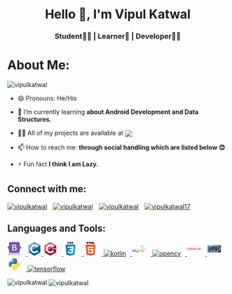 
<h1 align="center">Hello 👋, I'm Vipul Katwal</h1>
<h3 align="center">Student👨‍🎓 | Learner🚀 | Developer👨‍💻</h3>

<h1 align="Left">About Me:</h1>

<p align="left"> <img src="https://komarev.com/ghpvc/?username=vipulkatwal&label=Profile%20views&color=0e75b6&style=flat" alt="vipulkatwal" /> </p>

- 😄 Pronouns: He/His

- 🌱 I’m currently learning **about Android Development and Data Structures.**

- 👨‍💻 All of my projects are available at <a href="https://github.com/VipulKatwal"  target="blank"><img align="center"><img align="Center" src="https://img.icons8.com/plasticine/40/000000/github.png"/></a>

- 📫 How to reach me: **through social handling which are listed below 😊**

- ⚡ Fun fact **I think I am Lazy.**

<h2 align="left">Connect with me:</h2>
<p align="left">
<a href="https://twitter.com/vipulkatwal" target="blank"><img align="center" src="https://img.icons8.com/color/48/000000/twitter--v1.png" alt="vipulkatwal" height="32" width="32" style="padding-right:10px;" /></a>
<a href="https://linkedin.com/in/vipulkatwal" target="blank"><img align="center" src="https://img.icons8.com/color/40/000000/linkedin-circled--v1.png" alt="vipulkatwal" height="32" width="32" style="padding-right:10px;" /></a>
<a href="https://instagram.com/vipulkatwal" target="blank"><img align="center" src="https://img.icons8.com/fluency/40/000000/instagram-new.png" alt="vipulkatwal" height="32" width="32" style="padding-right:10px;" /></a>
<a href="https://www.leetcode.com/vipulkatwal17" target="blank"><img align="center" src="https://img.icons8.com/external-tal-revivo-shadow-tal-revivo/38/000000/external-level-up-your-coding-skills-and-quickly-land-a-job-logo-shadow-tal-revivo.png" alt="vipulkatwal17" height="32" width="32" style="padding-right:10px;" /></a>
</p>

<h2 align="left">Languages and Tools:</h2>
<p align="left"> <a href="https://getbootstrap.com" target="_blank" rel="noreferrer"> <img src="https://raw.githubusercontent.com/devicons/devicon/master/icons/bootstrap/bootstrap-plain-wordmark.svg" alt="bootstrap" width="32" height="32" style="padding-right:10px;"/> </a> <a href="https://www.cprogramming.com/" target="_blank" rel="noreferrer"> <img src="https://raw.githubusercontent.com/devicons/devicon/master/icons/c/c-original.svg" alt="c" width="32" height="32 style="padding-right:10px;"/> </a> <a href="https://www.w3schools.com/cpp/" target="_blank" rel="noreferrer"> <img src="https://raw.githubusercontent.com/devicons/devicon/master/icons/cplusplus/cplusplus-original.svg" alt="cplusplus" width="32" height="32" style="padding-right:10px;"/> </a> <a href="https://www.w3schools.com/css/" target="_blank" rel="noreferrer"> <img src="https://raw.githubusercontent.com/devicons/devicon/master/icons/css3/css3-original-wordmark.svg" alt="css3" width="32" height="32" style="padding-right:10px;"/> </a> <a href="https://www.w3.org/html/" target="_blank" rel="noreferrer"> <img src="https://raw.githubusercontent.com/devicons/devicon/master/icons/html5/html5-original-wordmark.svg" alt="html5" width="32" height="32" style="padding-right:10px;"/> </a> <a href="https://kotlinlang.org" target="_blank" rel="noreferrer"> <img src="https://www.vectorlogo.zone/logos/kotlinlang/kotlinlang-icon.svg" alt="kotlin" width="32" height="32" style="padding-right:10px;"/> </a> <a href="https://www.mysql.com/" target="_blank" rel="noreferrer"> <img src="https://raw.githubusercontent.com/devicons/devicon/master/icons/mysql/mysql-original-wordmark.svg" alt="mysql" width="32" height="32" style="padding-right:10px;"/> </a> <a href="https://opencv.org/" target="_blank" rel="noreferrer"> <img src="https://www.vectorlogo.zone/logos/opencv/opencv-icon.svg" alt="opencv" width="32" height="32" style="padding-right:10px;"/> </a> <a href="https://www.oracle.com/" target="_blank" rel="noreferrer"> <img src="https://raw.githubusercontent.com/devicons/devicon/master/icons/oracle/oracle-original.svg" alt="oracle" width="32" height="32" style="padding-right:10px;"/> </a> <a href="https://www.php.net" target="_blank" rel="noreferrer"> <img src="https://raw.githubusercontent.com/devicons/devicon/master/icons/php/php-original.svg" alt="php" width="32" height="32" style="padding-right:10px;"/> </a> <a href="https://www.python.org" target="_blank" rel="noreferrer"> <img src="https://raw.githubusercontent.com/devicons/devicon/master/icons/python/python-original.svg" alt="python" width="32" height="32" style="padding-right:10px;"/> </a> <a href="https://www.tensorflow.org" target="_blank" rel="noreferrer"> <img src="https://www.vectorlogo.zone/logos/tensorflow/tensorflow-icon.svg" alt="tensorflow" width="32" height="32" style="padding-right:10px;"/> </a> </p>

<p><img align="left" src="https://github-readme-stats.vercel.app/api/top-langs?username=vipulkatwal&show_icons=true&locale=en&layout=compact" alt="vipulkatwal" /></p>

<p>&nbsp;<img align="center" src="https://github-readme-stats.vercel.app/api?username=vipulkatwal&show_icons=true&locale=en" alt="vipulkatwal" /></p>
